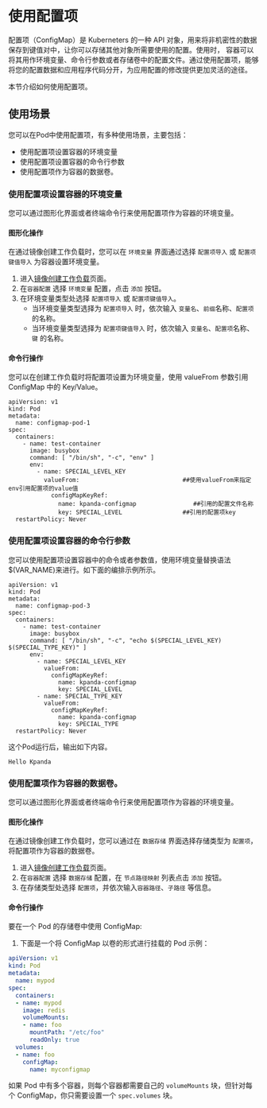# 使用配置项

配置项（ConfigMap）是 Kuberneters 的一种 API 对象，用来将非机密性的数据保存到键值对中，让你可以存储其他对象所需要使用的配置。使用时， 容器可以将其用作环境变量、命令行参数或者存储卷中的配置文件。通过使用配置项，能够将您的配置数据和应用程序代码分开，为应用配置的修改提供更加灵活的途径。

本节介绍如何使用配置项。

[^注意]:配置项并不提供保密或者加密功能。 如果你想存储的数据是机密的，请使用 [秘钥](#)， 或者使用其他第三方工具来保证你的数据的私密性，而不是用配置项。此外在容器里使用配置项时，容器和配置项必须处于同一集群的命名空间中。

## 使用场景

您可以在Pod中使用配置项，有多种使用场景，主要包括：

- 使用配置项设置容器的环境变量
- 使用配置项设置容器的命令行参数
- 使用配置项作为容器的数据卷。

### 使用配置项设置容器的环境变量

您可以通过图形化界面或者终端命令行来使用配置项作为容器的环境变量。

[^注意]: 配置项导入是将配置项作为环境变量的值；配置项键值导入是将配置项中某一参数作为环境变量的值。

#### 图形化操作

在通过镜像创建工作负载时，您可以在 `环境变量` 界面通过选择 `配置项导入` 或  `配置项键值导入` 为容器设置环境变量。

1. 进入[镜像创建工作负载](#)页面。
2. 在`容器配置` 选择 `环境变量` 配置，点击 `添加` 按钮。
3. 在环境变量类型处选择 `配置项导入` 或  `配置项键值导入`。
   - 当环境变量类型选择为 `配置项导入` 时，依次输入 `变量名`、`前缀`名称、`配置项` 的名称。
   - 当环境变量类型选择为 `配置项键值导入` 时，依次输入 `变量名`、`配置项`名称、`键` 的名称。

#### 命令行操作

您可以在创建工作负载时将配置项设置为环境变量，使用 valueFrom 参数引用 ConfigMap 中的 Key/Value。

```
apiVersion: v1
kind: Pod
metadata:
  name: configmap-pod-1
spec:
  containers:
    - name: test-container
      image: busybox
      command: [ "/bin/sh", "-c", "env" ]
      env:
        - name: SPECIAL_LEVEL_KEY
          valueFrom:                             ##使用valueFrom来指定env引用配置项的value值
            configMapKeyRef:
              name: kpanda-configmap                ##引用的配置文件名称
              key: SPECIAL_LEVEL                 ##引用的配置项key
  restartPolicy: Never
```

### 使用配置项设置容器的命令行参数

您可以使用配置项设置容器中的命令或者参数值，使用环境变量替换语法$(VAR_NAME)来进行。如下面的编排示例所示。

```
apiVersion: v1
kind: Pod
metadata:
  name: configmap-pod-3
spec:
  containers:
    - name: test-container
      image: busybox
      command: [ "/bin/sh", "-c", "echo $(SPECIAL_LEVEL_KEY) $(SPECIAL_TYPE_KEY)" ]
      env:
        - name: SPECIAL_LEVEL_KEY
          valueFrom:
            configMapKeyRef:
              name: kpanda-configmap
              key: SPECIAL_LEVEL
        - name: SPECIAL_TYPE_KEY
          valueFrom:
            configMapKeyRef:
              name: kpanda-configmap
              key: SPECIAL_TYPE
  restartPolicy: Never
```

这个Pod运行后，输出如下内容。

```
Hello Kpanda
```

### 使用配置项作为容器的数据卷。

您可以通过图形化界面或者终端命令行来使用配置项作为容器的环境变量。

#### 图形化操作

在通过镜像创建工作负载时，您可以通过在 `数据存储` 界面选择存储类型为 `配置项`，将配置项作为容器的数据卷。

1. 进入[镜像创建工作负载](#)页面。
2. 在`容器配置` 选择 `数据存储` 配置，在 `节点路径映射` 列表点击 `添加` 按钮。
3. 在存储类型处选择 `配置项`，并依次输入`容器路径`、`子路径` 等信息。

#### 命令行操作

要在一个 Pod 的存储卷中使用 ConfigMap:

1. 下面是一个将 ConfigMap 以卷的形式进行挂载的 Pod 示例：

```yaml
apiVersion: v1
kind: Pod
metadata:
  name: mypod
spec:
  containers:
  - name: mypod
    image: redis
    volumeMounts:
    - name: foo
      mountPath: "/etc/foo"
      readOnly: true
  volumes:
  - name: foo
    configMap:
      name: myconfigmap
```

如果 Pod 中有多个容器，则每个容器都需要自己的 `volumeMounts` 块，但针对每个 ConfigMap，你只需要设置一个 `spec.volumes` 块。

[^注意]:将配置项作为容器挂载的数据卷时，配置项只能作为只读文件进行读取。